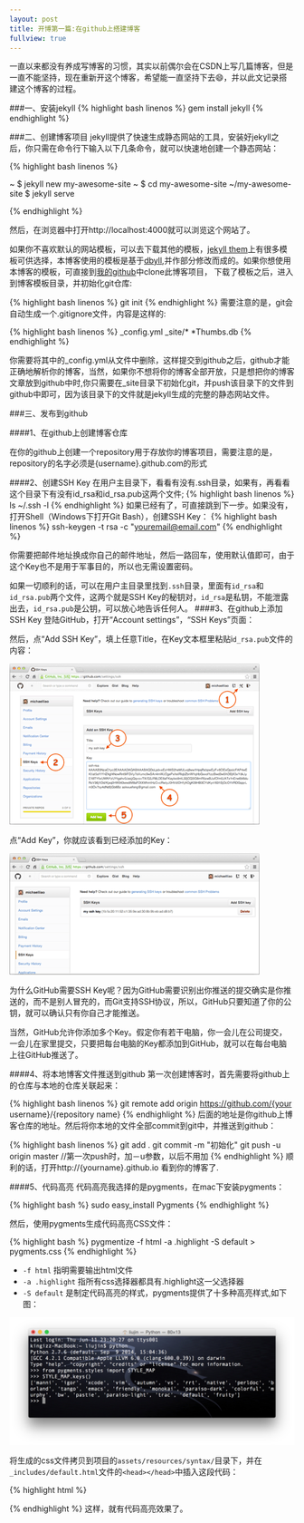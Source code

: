 ```yaml
---
layout: post
title: 开博第一篇:在github上搭建博客
fullview: true
---
```


一直以来都没有养成写博客的习惯，其实以前偶尔会在CSDN上写几篇博客，但是一直不能坚持，现在重新开这个博客，希望能一直坚持下去😄，并以此文记录搭建这个博客的过程。

###一、安装jekyll
{% highlight bash linenos %}
gem install jekyll
{% endhighlight %}

###二、创建博客项目
jekyll提供了快速生成静态网站的工具，安装好jekyll之后，你只需在命令行下输入以下几条命令，就可以快速地创建一个静态网站：

{% highlight bash linenos %}

~ $ jekyll new my-awesome-site
~ $ cd my-awesome-site
~/my-awesome-site $ jekyll serve

{% endhighlight %}

然后，在浏览器中打开http://localhost:4000就可以浏览这个网站了。

如果你不喜欢默认的网站模板，可以去下载其他的模板，[jekyll them](http://jekyllthemes.org)上有很多模板可供选择，本博客使用的模板是基于[dbyll](http://jekyllthemes.org/themes/dbyll/),并作部分修改而成的。如果你想使用本博客的模板，可直接到[我的github](https://github.com/zziking)中clone此博客项目，
下载了模板之后，进入到博客模板目录，并初始化git仓库:

{% highlight bash linenos %}
git init
{% endhighlight %}
需要注意的是，git会自动生成一个.gitignore文件，内容是这样的:

{% highlight bash linenos %}
_config.yml
_site/*
*Thumbs.db
{% endhighlight %}

你需要将其中的\_config.yml从文件中删除，这样提交到github之后，github才能正确地解析你的博客，当然，如果你不想将你的博客全部开放，只是想把你的博客文章放到github中时,你只需要在_site目录下初始化git，并push该目录下的文件到github中即可，因为该目录下的文件就是jekyll生成的完整的静态网站文件。

###三、发布到github

####1、在github上创建博客仓库

在你的github上创建一个repository用于存放你的博客项目，需要注意的是，repository的名字必须是{username}.github.com的形式

####2、创建SSH Key
在用户主目录下，看看有没有.ssh目录，如果有，再看看这个目录下有没有id_rsa和id_rsa.pub这两个文件;
{% highlight bash linenos %}
ls ~/.ssh -l
{% endhighlight %}
如果已经有了，可直接跳到下一步。如果没有，打开Shell（Windows下打开Git Bash），创建SSH Key：
{% highlight bash linenos  %}
ssh-keygen -t rsa -c "youremail@email.com"
{% endhighlight %}

你需要把邮件地址换成你自己的邮件地址，然后一路回车，使用默认值即可，由于这个Key也不是用于军事目的，所以也无需设置密码。

如果一切顺利的话，可以在用户主目录里找到`.ssh`目录，里面有`id_rsa`和`id_rsa.pub`两个文件，这两个就是SSH Key的秘钥对，`id_rsa`是私钥，不能泄露出去，`id_rsa.pub`是公钥，可以放心地告诉任何人。
####3、在github上添加SSH Key
登陆GitHub，打开“Account settings”，“SSH Keys”页面：

然后，点“Add SSH Key”，填上任意Title，在Key文本框里粘贴i`d_rsa.pub`文件的内容：

![github-addkey-1](/assets/posts/0.png)

点“Add Key”，你就应该看到已经添加的Key：

![github-addkey-2](/assets/posts/0-2.png)

为什么GitHub需要SSH Key呢？因为GitHub需要识别出你推送的提交确实是你推送的，而不是别人冒充的，而Git支持SSH协议，所以，GitHub只要知道了你的公钥，就可以确认只有你自己才能推送。

当然，GitHub允许你添加多个Key。假定你有若干电脑，你一会儿在公司提交，一会儿在家里提交，只要把每台电脑的Key都添加到GitHub，就可以在每台电脑上往GitHub推送了。

####4、将本地博客文件推送到github
第一次创建博客时，首先需要将github上的仓库与本地的仓库关联起来：

{% highlight bash linenos  %}
git remote add origin https://github.com/{your username}/{repository name}
{% endhighlight %}
后面的地址是你github上博客仓库的地址。然后将你本地的文件全部commit到git中，并推送到github：

{% highlight bash linenos  %}
git add .
git commit -m "初始化"
git push -u origin master 
//第一次push时，加－u参数，以后不用加
{% endhighlight %}
顺利的话，打开http://{yourname}.github.io 看到你的博客了.

####5、代码高亮
代码高亮我选择的是pygments，在mac下安装pygments：

{% highlight bash %}
sudo easy_install Pygments
{% endhighlight %}

然后，使用pygments生成代码高亮CSS文件：

{% highlight bash %}
pygmentize -f html -a .highlight -S default > pygments.css
{% endhighlight %}

- `-f html` 指明需要输出html文件
- `-a .highlight` 指所有css选择器都具有.highlight这一父选择器
- `-S default` 是制定代码高亮的样式，pygments提供了十多种高亮样式,如下图：

![pygments style](/assets/posts/0-3.png)

将生成的css文件拷贝到项目的`assets/resources/syntax/`目录下，并在`_includes/default.html`文件的`<head></head>`中插入这段代码：

{% highlight html %}
<link href="{{ site.BASE_PATH }}/assets/resources/syntax/pygments.css" rel="stylesheet">
{% endhighlight %}
这样，就有代码高亮效果了。

